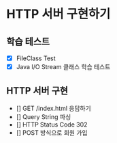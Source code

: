 # HTTP 서버 구현하기
## 학습 테스트
- [x] FileClass Test
- [x] Java I/O Stream 클래스 학습 테스트

## HTTP 서버 구현
- [] GET /index.html 응답하기
- [] Query String 파싱
- [] HTTP Status Code 302
- [] POST 방식으로 회원 가입
